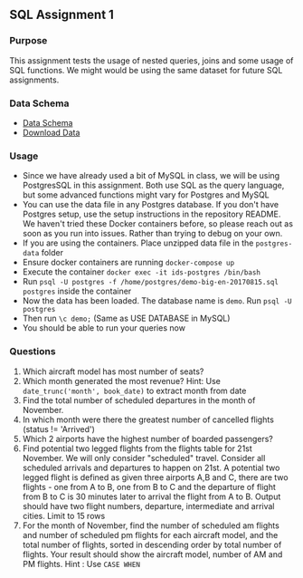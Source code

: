 
## SQL Assignment   1

### Purpose
  
This assignment tests the usage of nested queries, joins and some usage of SQL functions. We might would be using the same dataset for future SQL assignments.

### Data  Schema
* [Data Schema](https://postgrespro.com/docs/postgrespro/10/apjs02.html)  
* [Download Data](https://edu.postgrespro.com/demo-big-en.zip)

### Usage  

* Since we have already used a bit of MySQL in class, we will be using PostgresSQL in this assignment. Both use SQL as the query language, but some advanced functions might vary for Postgres and MySQL
* You can use the data file in any Postgres database. If you don't have Postgres setup, use the setup instructions in the repository README. We haven't tried these Docker containers before, so please reach out as soon as you run into issues. Rather than trying to debug on your own.
* If you are using the containers. Place unzipped data file in the `postgres-data` folder
* Ensure docker containers are running `docker-compose up`
* Execute the container `docker exec -it ids-postgres /bin/bash`
* Run `psql -U postgres -f /home/postgres/demo-big-en-20170815.sql postgres` inside the container
* Now the data has been loaded. The database name is `demo`.  Run `psql -U postgres`
* Then run `\c demo;` (Same as USE DATABASE in MySQL)
* You should be able to run your queries now

### Questions

1. Which aircraft model has most number of seats?
2. Which month generated the most revenue? Hint: Use `date_trunc('month', book_date)` to extract month from date
3. Find the total number of scheduled departures in the month of November.  
4. In which month were there the greatest number of cancelled flights (status != 'Arrived')
5. Which 2 airports have the highest number of boarded passengers?
6. Find potential two legged flights from the flights table for 21st November. We will only consider "scheduled" travel. Consider all scheduled arrivals and departures to happen on 21st. A potential two legged flight is defined as given three airports A,B and C, there are two flights - one from A to B, one from B to C and the departure of flight from B to C is 30 minutes later to arrival the flight from A to B. Output should have two flight numbers, departure, intermediate and arrival cities. Limit to 15 rows
7. For the month of November, find the number of scheduled am flights and number of scheduled pm flights for each aircraft model, and the total number of flights, sorted in descending order by total number of flights. Your result should show the aircraft model, number of AM and PM flights. Hint : Use `CASE WHEN`
